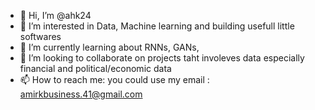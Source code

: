 - 👋 Hi, I’m @ahk24
- 👀 I’m interested in Data, Machine learning and building usefull little softwares 
- 🌱 I’m currently learning about RNNs, GANs, 
- 💞️ I’m looking to collaborate on projects taht involeves data especially financial and political/economic data
- 📫 How to reach me: you could use my email : amirkbusiness.41@gmail.com

<!---
ahk24/ahk24 is a ✨ special ✨ repository because its `README.md` (this file) appears on your GitHub profile.
You can click the Preview link to take a look at your changes.
--->
